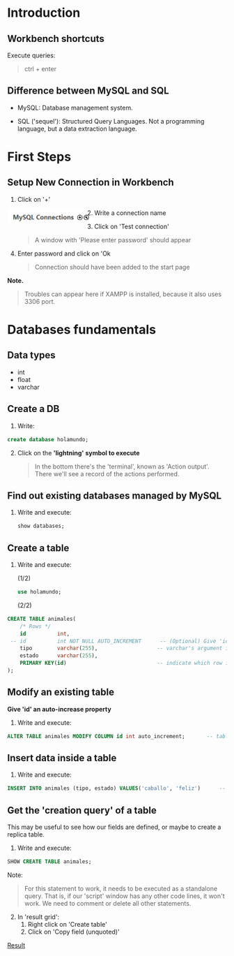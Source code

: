 # Introduction

## Workbench shortcuts

Execute queries:

> ctrl + enter

## Difference between MySQL and SQL

- MySQL: Database management system.

- SQL ('sequel'): Structured Query Languages. Not a programming language, but a data extraction language.


# First Steps

## Setup New Connection in Workbench

1. Click on '+'

<img src="images/im_01.png" width="200" style="float: left;">

2. Write a connection name

3. Click on 'Test connection'
   > A window with 'Please enter password' should appear

4. Enter password and click on 'Ok
   > Connection should have been added to the start page

**Note.**

> Troubles can appear here if XAMPP is installed, because it also uses 3306 port.

# Databases fundamentals

## Data types

- int
- float
- varchar

## Create a DB

1. Write:

```sql
create database holamundo;
```

2. Click on the **'lightning' symbol to execute**
	> In the bottom there's the 'terminal', known as 'Action output'. There we'll see a record of the actions performed.

## Find out existing databases managed by MySQL

1. Write and execute:

   ```sql
   show databases;
   ```

## Create a table

1. Write and execute:

   (1/2)

   ```sql
   use holamundo;
   ```

   (2/2)

```sql
CREATE TABLE animales(
    /* Rows */
	id			int,
 -- id			int NOT NULL AUTO_INCREMENT		 -- (Optional) Give 'id' an auto-increase property  
	tipo		varchar(255),					-- varchar's argument indicates max size of string
    estado		varchar(255),
    PRIMARY KEY(id)								-- indicate which row is the PK
);
```

## Modify an existing table

**Give 'id' an auto-increase property**

1. Write and execute:

```sql
ALTER TABLE animales MODIFY COLUMN id int auto_increment;		-- table, column, var type
```

## Insert data inside a table

1. Write and execute:

```sql
INSERT INTO animales (tipo, estado) VALUES('caballo', 'feliz')		-- Fields, Values
```

## Get the  'creation query' of a table

This may be useful to see how our fields are defined, or maybe to create a replica table. 

1. Write and execute:

```sql
SHOW CREATE TABLE animales;
```

Note:

> For this statement to work, it needs to be executed as a standalone query. That is, if our 'script' window has any other code lines, it won't work. We need to comment or delete all other statements.

2. In 'result grid': 
   1.  Right click on 'Create table'
   2.  Click on 'Copy field (unquoted)'

[Result](#Introduction)

